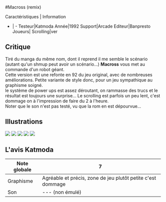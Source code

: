 #Macross (remix)

Caractéristiques | Information
- | -
Testeur|Katmoda
Année|1992
Support|Arcade
Editeur|Banpresto
Joueurs|
Scrolling|ver

## Critique
Tiré du manga du même nom, dont il reprend il me semble le scénario (autant qu'un shmup peut avoir un scénario...) <b>Macross</b> vous met au commande d'un robot géant.<br/>Cette version est une refonte en 92 du jeu original, avec de nombreuses améliorations. Petite variante de style donc, pour un jeu sympathique au graphisme soigné.<br/>le système de power ups est assez déroutant, on rammasse des trucs et le résultat est toujours une surprise... Le scrolling est parfois un peu lent, c'est dommage on à l'impression de faire du 2 à l'heure.<br/>Noter que le son n'est pas testé, vu que la rom en est dépourvue...

## Illustrations
![](http://www.shmup.com/images/thumbs/macross.jpg)
![](http://www.shmup.com/images/thumbs/)
![](http://www.shmup.com/images/thumbs/)
![](http://www.shmup.com/images/thumbs/)
![](http://www.shmup.com/images/thumbs/)

## L'avis Katmoda
Note globale|7
-|-
Graphisme|Agréable et précis, zone de jeu plutôt petite c'est dommage
Son|--- (non émulé)
